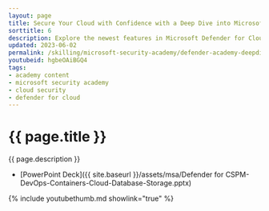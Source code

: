```yaml
---
layout: page
title: Secure Your Cloud with Confidence with a Deep Dive into Microsoft Defender for Cloud
sorttitle: 6
description: Explore the newest features in Microsoft Defender for Cloud, including Cloud Security Posture Management (CSPM) and Defender for DevOps. Additionally, dive into some of the lesser-known Defender products, including Defender for Containers, Defender for Databases, and Defender for Storage.
updated: 2023-06-02
permalink: /skilling/microsoft-security-academy/defender-academy-deepdive
youtubeid: hgbeOAiBGQ4
tags: 
- academy content
- microsoft security academy
- cloud security
- defender for cloud
---
```


# {{ page.title }}

{{ page.description }}

* [PowerPoint Deck]({{ site.baseurl }}/assets/msa/Defender for CSPM-DevOps-Containers-Cloud-Database-Storage.pptx)

{% include youtubethumb.md showlink="true" %}
